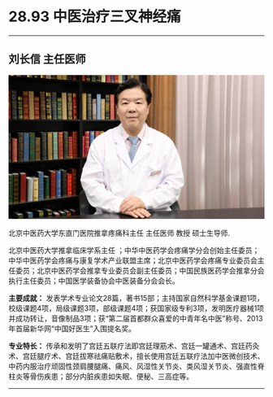 # 28.93 中医治疗三叉神经痛

---

## 刘长信 主任医师

![1685846928619](image/c28_093/1685846928619.png)

北京中医药大学东直门医院推拿疼痛科主任 主任医师 教授 硕士生导师.

北京中医药大学推拿临床学系主任 ；中华中医药学会疼痛学分会创始主任委员；中华中医药学会疼痛与康复学术产业联盟主席；北京中医药学会疼痛专业委员会主任委员；北京中医药学会推拿专业委员会副主任委员；中国民族医药学会推拿分会执行主任委员；中国医学装备协会中医装备分会会长。

**主要成就：** 发表学术专业论文28篇，著书15部；主持国家自然科学基金课题1项，校级课题4项，局级课题3项，部级课题4项；获国家级专利3项，发明医疗器械1项并成功转让，音像制品3项；获“第二届首都群众喜爱的中青年名中医”称号、2013年首届新华网“中国好医生”入围提名奖。

**专业特长：** 传承和发明了宫廷五联疗法即宫廷理筋术、宫廷一罐通术、宫廷药灸术、宫廷腿疗术、宫廷拔寒祛痛贴敷术，擅长使用宫廷五联疗法加中医微创技术、中药内服治疗顽固性颈肩腰腿痛、痛风、风湿性关节炎、类风湿关节炎、强直性脊柱炎等骨伤疾患；部分内脏疾患如失眠、便秘、三高症等。

---
